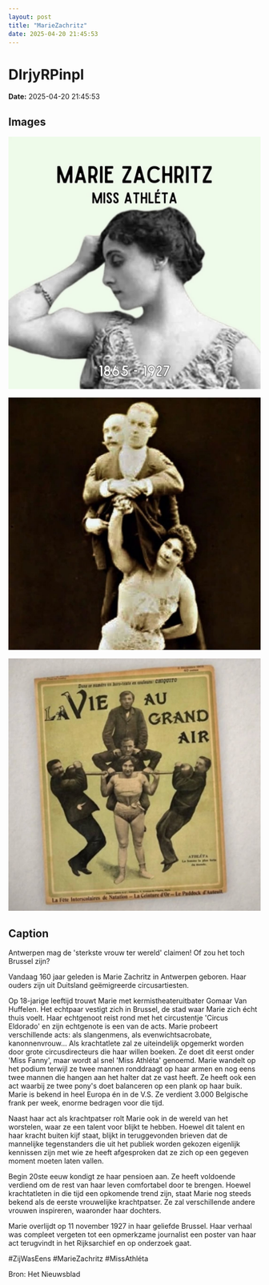 ```yaml
---
layout: post
title: "MarieZachritz"
date: 2025-04-20 21:45:53
---
```


# DIrjyRPinpl

**Date:** 2025-04-20 21:45:53

## Images

![Image](../images/DIrjyRPinpl_0.webp)

![Image](../images/DIrjyRPinpl_1.webp)

![Image](../images/DIrjyRPinpl_2.webp)

## Caption

Antwerpen mag de 'sterkste vrouw ter wereld' claimen! Of zou het toch Brussel zijn? 

Vandaag 160 jaar geleden is Marie Zachritz in Antwerpen geboren. Haar ouders zijn uit Duitsland geëmigreerde circusartiesten.

Op 18-jarige leeftijd trouwt Marie met kermistheateruitbater Gomaar Van Huffelen. Het echtpaar vestigt zich in Brussel, de stad waar Marie zich écht thuis voelt. Haar echtgenoot reist rond met het circustentje 'Circus Eldorado' en zijn echtgenote is een van de acts. Marie probeert verschillende acts: als slangenmens, als evenwichtsacrobate, kanonnenvrouw... Als krachtatlete zal ze uiteindelijk opgemerkt worden door grote circusdirecteurs die haar willen boeken. Ze doet dit eerst onder 'Miss Fanny', maar wordt al snel 'Miss Athléta' genoemd. Marie wandelt op het podium terwijl ze twee mannen ronddraagt op haar armen en nog eens twee mannen die hangen aan het halter dat ze vast heeft. Ze heeft ook een act waarbij ze twee pony's doet balanceren op een plank op haar buik. Marie is bekend in heel Europa én in de V.S. Ze verdient 3.000 Belgische frank per week, enorme bedragen voor die tijd. 

Naast haar act als krachtpatser rolt Marie ook in de wereld van het worstelen, waar ze een talent voor blijkt te hebben. Hoewel dit talent en haar kracht buiten kijf staat, blijkt in teruggevonden brieven dat de mannelijke tegenstanders die uit het publiek worden gekozen eigenlijk kennissen zijn met wie ze heeft afgesproken dat ze zich op een gegeven moment moeten laten vallen.

Begin 20ste eeuw kondigt ze haar pensioen aan. Ze heeft voldoende verdiend om de rest van haar leven comfortabel door te brengen. Hoewel krachtatleten in die tijd een opkomende trend zijn, staat Marie nog steeds bekend als de eerste vrouwelijke krachtpatser. Ze zal verschillende andere vrouwen inspireren, waaronder haar dochters. 

Marie overlijdt op 11 november 1927 in haar geliefde Brussel. Haar verhaal was compleet vergeten tot een opmerkzame journalist een poster van haar act terugvindt in het Rijksarchief en op onderzoek gaat. 

#ZijWasEens #MarieZachritz #MissAthléta

Bron: Het Nieuwsblad

